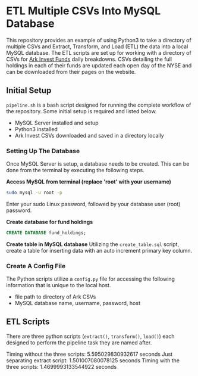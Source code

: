 # ETL Multiple CSVs Into MySQL Database
This repository provides an example of using Python3 to take a directory of multiple CSVs and
Extract, Transform, and Load (ETL) the data into a local MySQL database. The ETL scripts are 
set up for working with a directory of CSVs for [Ark Invest Funds](https://ark-funds.com/our-etfs/) 
daily breakdowns. CSVs detailing the full holdings in each of their funds are updated each open day 
of the NYSE and can be downloaded from their pages on the website.

## Initial Setup
`pipeline.sh` is a bash script designed for running the complete workflow of the repository. Some 
initial setup is required and listed below.
* MySQL Server installed and setup
* Python3 installed
* Ark Invest CSVs downloaded and saved in a directory locally

### Setting Up The Database
Once MySQL Server is setup, a database needs to be created. This can be done from the terminal by 
executing the following steps.

**Access MySQL from terminal (replace 'root' with your username)**
``` bash
sudo mysql -u root -p
```
Enter your sudo Linux password, followed by your database user (root) password.

**Create database for fund holdings**
``` sql
CREATE DATABASE fund_holdings;
```

**Create table in MySQL database**
Utilizing the `create_table.sql` script, create a table for inserting data with an auto increment
primary key column.

### Create A Config File
The Python scripts utilize a `config.py` file for accessing the following information that is unique 
to the local host.

* file path to directory of Ark CSVs
* MySQL database name, username, password, host

## ETL Scripts
There are three python scripts (`extract()`, `transform()`, `load()`) each designed to perform the 
pipeline task they are named after.

Timing without the three scripts: 5.595029830932617 seconds
Just separating extract script: 1.501007080078125 seconds
Timing with the three scripts: 1.4699993133544922 seconds
